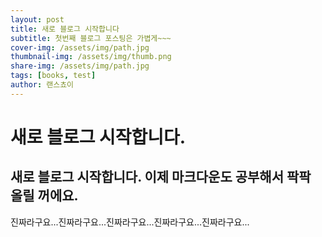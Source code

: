 ```yaml
---
layout: post
title: 새로 블로그 시작합니다
subtitle: 첫번째 블로그 포스팅은 가볍게~~~
cover-img: /assets/img/path.jpg
thumbnail-img: /assets/img/thumb.png
share-img: /assets/img/path.jpg
tags: [books, test]
author: 랜스쵸이
---
```


# 새로 블로그 시작합니다.

## 새로 블로그 시작합니다. 이제 마크다운도 공부해서 팍팍 올릴 꺼에요.

진짜라구요...진짜라구요...진짜라구요...진짜라구요...진짜라구요...
